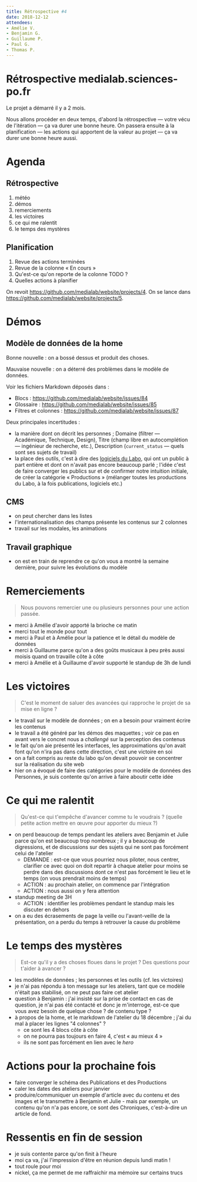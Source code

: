 ```yaml
---
title: Rétrospective #4
date: 2018-12-12
attendees:
- Amélie V.
- Benjamin G.
- Guillaume P.
- Paul G.
- Thomas P.
---
```


# Rétrospective medialab.sciences-po.fr

Le projet a démarré il y a 2 mois.

Nous allons procéder en deux temps, d'abord la rétrospective — votre vécu de l'itération — ça va durer une bonne heure. On passera ensuite à la planification — les actions qui apportent de la valeur au projet — ça va durer une bonne heure aussi.


# Agenda

## Rétrospective 

1. météo
1. démos
1. remerciements
1. les victoires
1. ce qui me ralentit
1. le temps des mystères

## Planification

1. Revue des actions terminées
1. Revue de la colonne « En cours »
1. Qu'est-ce qu'on reporte de la colonne TODO ?
1. Quelles actions à planifier

On revoit https://github.com/medialab/website/projects/4.
On se lance dans https://github.com/medialab/website/projects/5.

# Démos

## Modèle de données de la home

Bonne nouvelle : on a bossé dessus et produit des choses.

Mauvaise nouvelle : on a déterré des problèmes dans le modèle de données.

Voir les fichiers Markdown déposés dans :

- Blocs : https://github.com/medialab/website/issues/84
- Glossaire : https://github.com/medialab/website/issues/85
- Filtres et colonnes : https://github.com/medialab/website/issues/87

Deux principales incertitudes :

- la manière dont on décrit les personnes ; Domaine (filtrer — Académique, Technique, Design), Titre (champ libre en autocomplétion — ingénieur de recherche, etc.), Description (`current_status` — quels sont ses sujets de travail)
- la place des outils, c'est à dire des [logiciels du Labo](http://tools.medialab.sciences-po.fr), qui ont un public à part entière et dont on n'avait pas encore beaucoup parlé ; l'idée c'est de faire converger les publics sur et de confirmer notre intuition initiale, de créer la catégorie « Productions » (mélanger toutes les productions du Labo, à la fois publications, logiciels etc.) 

## CMS

- on peut chercher dans les listes
- l'internationalisation des champs présente les contenus sur 2 colonnes
- travail sur les modales, les animations

## Travail graphique

- on est en train de reprendre ce qu'on vous a montré la semaine dernière, pour suivre les évolutions du modèle

# Remerciements

> Nous pouvons remercier une ou plusieurs personnes pour une action passée.

- merci à Amélie d'avoir apporté la brioche ce matin
- merci tout le monde pour tout
- merci à Paul et à Amélie pour la patience et le détail du modèle de données
- merci à Guillaume parce qu'on a des goûts musicaux à peu près aussi moisis quand on travaille côte à côte
- merci à Amélie et à Guillaume d'avoir supporté le standup de 3h de lundi


# Les victoires

> C'est le moment de saluer des avancées qui rapproche le projet de sa mise en ligne ?

- le travail sur le modèle de données ; on en a besoin pour vraiment écrire les contenus
- le travail a été généré par les démos des maquettes ; voir ce pas en avant vers le concret nous a _challengé_ sur la perception des contenus
- le fait qu'on aie présenté les interfaces, les approximations qu'on avait font qu'on n'ira pas dans cette direction, c'est une victoire en soi
- on a fait compris au reste du labo qu'on devait pouvoir se concentrer sur la réalisation du site web
- hier on a évoqué de faire des catégories pour le modèle de données des Personnes, je suis contente qu'on arrive à faire aboutir cette idée

# Ce qui me ralentit

> Qu'est-ce qui t'empêche d'avancer comme tu le voudrais ? (quelle petite action mettre en œuvre pour apporter du mieux ?)

- on perd beaucoup de temps pendant les ateliers avec Benjamin et Julie parce qu'on est beaucoup trop nombreux ; il y a beaucoup de digressions, et de discussions sur des sujets qui ne sont pas forcément celui de l'atelier
  - DEMANDE : est-ce que vous pourriez nous piloter, nous centrer, clarifier ce avec quoi on doit repartir à chaque atelier pour moins se perdre dans des discussions dont ce n'est pas forcément le lieu et le temps (on vous prendrait moins de temps)
  - ACTION : au prochain atelier, on commence par l'intégration
  - ACTION : nous aussi on y fera attention
- standup meeting de 3H
  - ACTION : identifier les problèmes pendant le standup mais les discuter en dehors
- on a eu des écrasements de page la veille ou l'avant-veille de la présentation, on a perdu du temps à retrouver la cause du problème


# Le temps des mystères

> Est-ce qu'il y a des choses floues dans le projet ? Des questions pour t'aider à avancer ?

- les modèles de données ; les personnes et les outils (cf. les victoires)
- je n'ai pas répondu à ton message sur les ateliers, tant que ce modèle n'était pas stabilisé, on ne peut pas faire cet atelier
- question à Benjamin : j'ai insisté sur la prise de contact en cas de question, je n'ai pas été contacté et donc je m'interroge, est-ce que vous avez besoin de quelque chose ? de contenu type ?
- à propos de la home, et le markdown de l'atelier du 18 décembre ; j'ai du mal à placer les lignes "4 colonnes" ?
    - ce sont les 4 blocs côte à côte
    - on ne pourra pas toujours en faire 4, c'est « au mieux 4 »
    - ils ne sont pas forcément en lien avec le _hero_


# Actions pour la prochaine fois

- faire converger le schéma des Publications et des Productions
- caler les dates des ateliers pour janvier
- produire/communiquer un exemple d'article avec du contenu et des images et le transmettre à Benjamin et Julie - mais par exemple, un contenu qu'on n'a pas encore, ce sont des Chroniques, c'est-à-dire un article de fond.


# Ressentis en fin de session

- je suis contente parce qu'on finit à l'heure
- moi ça va, j'ai l'impression d'être en réunion depuis lundi matin !
- tout roule pour moi
- nickel, ça me permet de me raffraichir ma mémoire sur certains trucs

